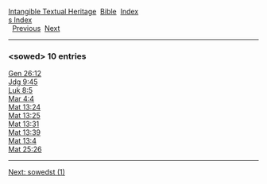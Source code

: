 [Intangible Textual Heritage](../../index)  [Bible](../index) 
[Index](index)   
[s Index](_s_)  
  [Previous](c10727)  [Next](c10729) 

------------------------------------------------------------------------

### &lt;sowed&gt; 10 entries

[Gen 26:12](../kjv/gen026.htm#012)  
[Jdg 9:45](../kjv/jdg009.htm#045)  
[Luk 8:5](../kjv/luk008.htm#005)  
[Mar 4:4](../kjv/mar004.htm#004)  
[Mat 13:24](../kjv/mat013.htm#024)  
[Mat 13:25](../kjv/mat013.htm#025)  
[Mat 13:31](../kjv/mat013.htm#031)  
[Mat 13:39](../kjv/mat013.htm#039)  
[Mat 13:4](../kjv/mat013.htm#004)  
[Mat 25:26](../kjv/mat025.htm#026)  

------------------------------------------------------------------------

[Next: sowedst (1)](c10729)
